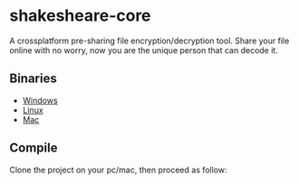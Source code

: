 # shakesheare-core

A crossplatform pre-sharing file encryption/decryption tool.
Share your file online with no worry, now you are the unique person that can decode it.

## Binaries

- [Windows]()
- [Linux]()
- [Mac]()

## Compile

Clone the project on your pc/mac, then proceed as follow:
